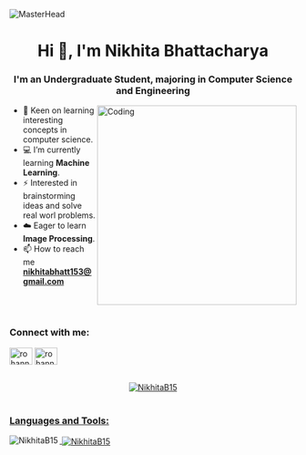 ![MasterHead](https://static.pingcap.com/files/2022/12/05072707/chatGPT-GitHub-banner.jpg)
<h1 align="center">Hi 👋, I'm Nikhita Bhattacharya</h1>
<h3 align="center">I'm an Undergraduate Student, majoring in Computer Science and Engineering</h3>
<img align="right" alt="Coding" width="350" src="https://res.cloudinary.com/practicaldev/image/fetch/s--2bZIjPGC--/c_limit%2Cf_auto%2Cfl_progressive%2Cq_66%2Cw_880/https://dev-to-uploads.s3.amazonaws.com/i/d4tvukbt5mra37cvwklk.gif">
</p>

- 🌱 Keen on learning interesting concepts in computer science.
- 💻 I’m currently learning **Machine Learning**.
- ⚡ Interested in brainstorming ideas and solve real worl problems.
- ☁️ Eager to learn **Image Processing**.
- 📫 How to reach me **nikhitabhatt153@gmail.com**

</a>
<br>
<br>
<h3 align="left">Connect with me:</h3>
<p align="left">
<a href="https://www.linkedin.com/in/nikhita-bhattacharya-52323a219/" target="blank"><img align="center" src="https://raw.githubusercontent.com/rahuldkjain/github-profile-readme-generator/master/src/images/icons/Social/linked-in-alt.svg" alt="rohannag" height="30" width="40" /></a>
<a href="https://www.instagram.com/monochromatic_canvas15/" target="blank"><img align="center" src="https://raw.githubusercontent.com/rahuldkjain/github-profile-readme-generator/master/src/images/icons/Social/instagram.svg" alt="rohannnagg" height="30" width="40" /></a>

<br>
<br>

</p>
<p align="center"> <a href="https://github.com/ryo-ma/github-profile-trophy"><img src="https://github-profile-trophy.vercel.app/?username=NikhitaB15" alt="NikhitaB15" />

<br>
<br>
<h3 align="left">Languages and Tools:</h3>

<p><img align="left" src="https://github-readme-stats.vercel.app/api/top-langs?username=NikhitaB15&show_icons=true&locale=en&layout=compact" alt="NikhitaB15" /></p>

<p>&nbsp;<img align="center" src="https://github-readme-stats.vercel.app/api?username=NikhitaB15&show_icons=true&locale=en" alt="NikhitaB15" /></p>
